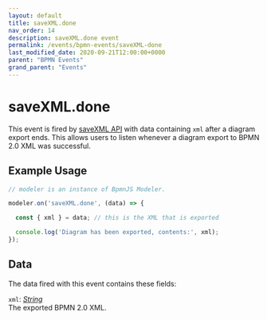 ```yaml
---
layout: default
title: saveXML.done 
nav_order: 14
description: saveXML.done event
permalink: /events/bpmn-events/saveXML-done
last_modified_date: 2020-09-21T12:00:00+0000
parent: "BPMN Events"
grand_parent: "Events"
---
```


# saveXML.done

This event is fired by [saveXML API](/general/api-reference/bpmn-js/saveXML) with data containing `xml` after a diagram export ends. This allows users to listen whenever a diagram export to BPMN 2.0 XML was successful.

## Example Usage

```javascript
// modeler is an instance of BpmnJS Modeler.

modeler.on('saveXML.done', (data) => {

  const { xml } = data; // this is the XML that is exported

  console.log('Diagram has been exported, contents:', xml);
});
```

## Data

The data fired with this event contains these fields:

`xml`: _[String](#)_ <br>
The exported BPMN 2.0 XML.

